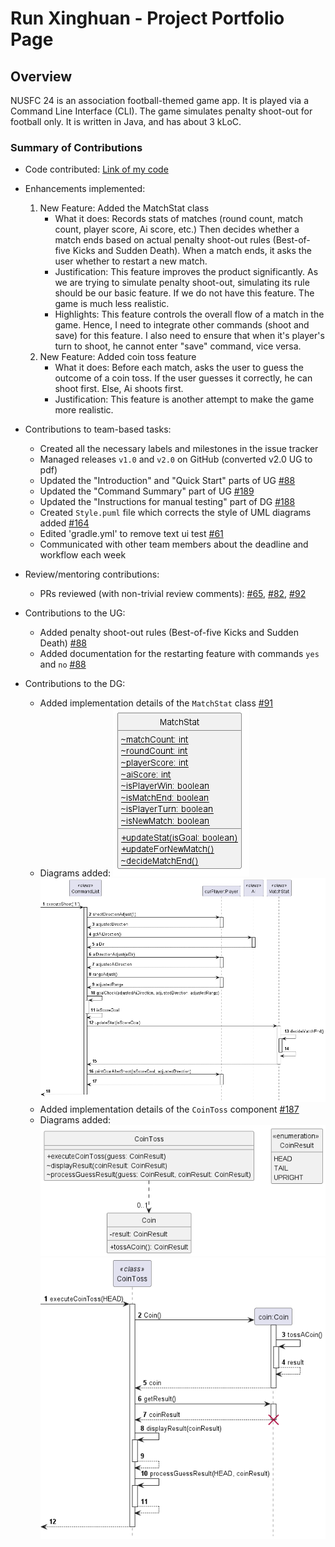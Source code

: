 # Run Xinghuan - Project Portfolio Page

## Overview

NUSFC 24 is an association football-themed game app. It is played via a Command Line Interface (CLI). The game simulates
penalty shoot-out for football only. It is written in Java, and has about 3 kLoC.

### Summary of Contributions
- Code contributed: [Link of my code](https://nus-cs2113-ay2324s2.github.io/tp-dashboard/?search=runxinghuan&breakdown=true)


- Enhancements implemented:
  1. New Feature: Added the MatchStat class
     - What it does: Records stats of matches (round count, match count, player score, Ai score, etc.) Then decides 
     whether a match ends based on actual penalty shoot-out rules (Best-of-five Kicks and Sudden Death). When a match 
     ends, it asks the user whether to restart a new match.
     - Justification: This feature improves the product significantly. As we are trying to simulate penalty shoot-out,
     simulating its rule should be our basic feature. If we do not have this feature. The game is much less realistic.
     - Highlights: This feature controls the overall flow of a match in the game. Hence, I need to integrate other 
     commands (shoot and save) for this feature. I also need to ensure that when it's player's turn to shoot, he cannot 
     enter "save" command, vice versa.
  2. New Feature: Added coin toss feature
     - What it does: Before each match, asks the user to guess the outcome of a coin toss. If the user guesses it 
     correctly, he can shoot first. Else, Ai shoots first.
     - Justification: This feature is another attempt to make the game more realistic.


- Contributions to team-based tasks: 
   - Created all the necessary labels and milestones in the issue tracker
   - Managed releases `v1.0` and `v2.0` on GitHub (converted v2.0 UG to pdf)
   - Updated the "Introduction" and "Quick Start" parts of UG [#88](https://github.com/AY2324S2-CS2113-F15-3/tp/pull/88)
   - Updated the "Command Summary" part of UG [#189](https://github.com/AY2324S2-CS2113-F15-3/tp/pull/189)
   - Updated the "Instructions for manual testing" part of DG [#188](https://github.com/AY2324S2-CS2113-F15-3/tp/pull/188)
   - Created `Style.puml` file which corrects the style of UML diagrams added
  [#164](https://github.com/AY2324S2-CS2113-F15-3/tp/pull/164)
   - Edited 'gradle.yml' to remove text ui test [#61](https://github.com/AY2324S2-CS2113-F15-3/tp/pull/61)
   - Communicated with other team members about the deadline and workflow each week


- Review/mentoring contributions: 
    - PRs reviewed (with non-trivial review comments): [#65](https://github.com/AY2324S2-CS2113-F15-3/tp/pull/65),
[#82](https://github.com/AY2324S2-CS2113-F15-3/tp/pull/82),
[#92](https://github.com/AY2324S2-CS2113-F15-3/tp/pull/92)


- Contributions to the UG: 
    - Added penalty shoot-out rules (Best-of-five Kicks and Sudden Death) 
  [#88](https://github.com/AY2324S2-CS2113-F15-3/tp/pull/88)
    - Added documentation for the restarting feature with commands `yes` and `no`
  [#88](https://github.com/AY2324S2-CS2113-F15-3/tp/pull/88)


- Contributions to the DG: 
    - Added implementation details of the `MatchStat` class [#91](https://github.com/AY2324S2-CS2113-F15-3/tp/pull/91)
    - Diagrams added: ![MatchStatClassDiagram.png](..%2Fdiagrams%2FMatchStatClassDiagram.png)
  ![MatchStatSequential.png](..%2Fdiagrams%2FMatchStatSequential.png)
    - Added implementation details of the `CoinToss` component [#187](https://github.com/AY2324S2-CS2113-F15-3/tp/pull/187)
    - Diagrams added: ![CoinTossClassDiagram.png](..%2Fdiagrams%2FCoinTossClassDiagram.png)
  ![CoinTossSequential.png](..%2Fdiagrams%2FCoinTossSequential.png)
